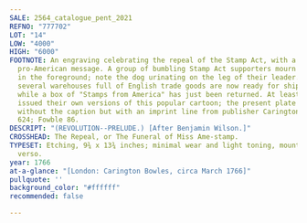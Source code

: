 ```yaml
---
SALE: 2564_catalogue_pent_2021
REFNO: "777702"
LOT: "14"
LOW: "4000"
HIGH: "6000"
FOOTNOTE: An engraving celebrating the repeal of the Stamp Act, with a pro-trade and
  pro-American message. A group of bumbling Stamp Act supporters mourn the repeal
  in the foreground; note the dog urinating on the leg of their leader. In the background,
  several warehouses full of English trade goods are now ready for shipment to America,
  while a box of "Stamps from America" has just been returned. At least three publishers
  issued their own versions of this popular cartoon; the present plate is also seen
  without the caption but with an imprint line from publisher Carington Bowles. Cresswell
  624; Fowble 86.
DESCRIPT: "(REVOLUTION--PRELUDE.) [After Benjamin Wilson.]"
CROSSHEAD: The Repeal, or The Funeral of Miss Ame-stamp.
TYPESET: Etching, 9¾ x 13¾ inches; minimal wear and light toning, mount remnants on
  verso.
year: 1766
at-a-glance: "[London: Carington Bowles, circa March 1766]"
pullquote: ''
background_color: "#ffffff"
recommended: false

---
```

